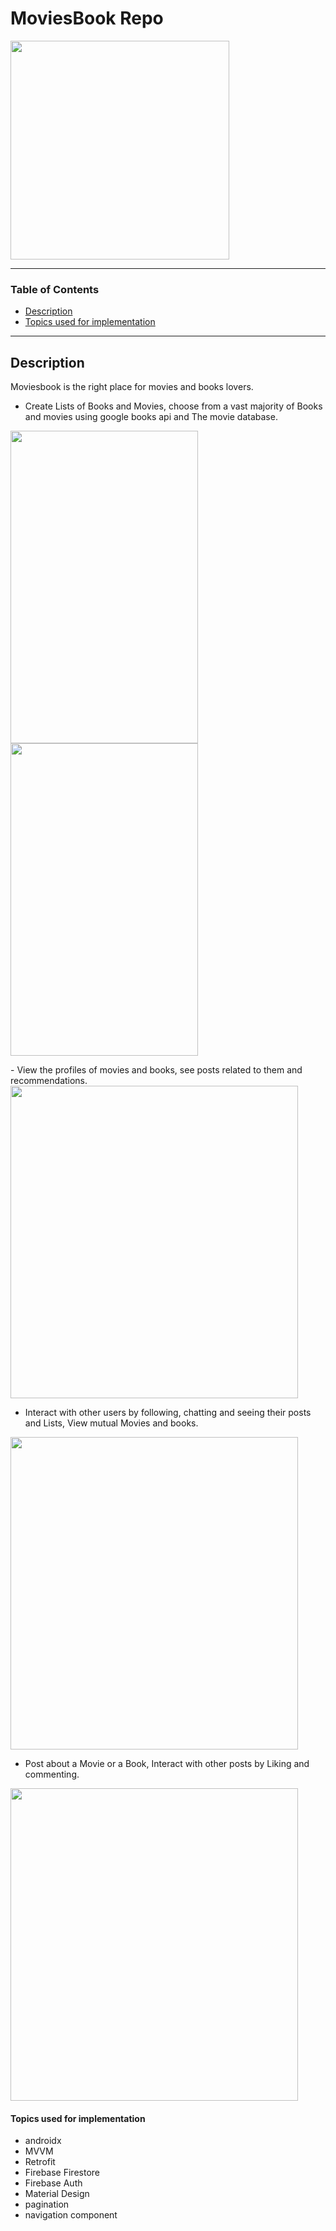 # MoviesBook Repo

<img src="https://user-images.githubusercontent.com/57041674/100159423-6fd3a900-2eb6-11eb-8227-46440ed58821.jpg" width="350" height="350">



---

### Table of Contents

- [Description](#description)
- [Topics used for implementation](#topics-used-for-implementation)
---

## Description

Moviesbook is the right place for movies and books lovers.

- Create Lists of Books and Movies, choose from a vast majority of Books and movies using google books api and The movie database.
<p float="center">
 <img src="https://user-images.githubusercontent.com/57041674/119543342-d9167500-bd90-11eb-871e-127237ec6625.png" width="300" height="500">
 <img src="https://user-images.githubusercontent.com/57041674/119543577-1549d580-bd91-11eb-93ef-1e3d7efaa204.png" width="300" height="500">
</p>
- View the profiles of movies and books, see posts related to them and recommendations.

<img src="https://user-images.githubusercontent.com/57041674/116828148-31e15c00-ab9d-11eb-8a58-a77095174335.png" width="460" height="500">

- Interact with other users by following, chatting and seeing their posts and Lists, View mutual Movies and books.
<img src="https://user-images.githubusercontent.com/57041674/116828225-a6b49600-ab9d-11eb-98c7-1f94c9b96cfd.png" width="460" height="500">


- Post about a Movie or a Book, Interact with other posts by Liking and commenting.

<img src="https://user-images.githubusercontent.com/57041674/116828316-34908100-ab9e-11eb-884a-dbc0fadc8de0.png" width="460" height="500">



#### Topics used for implementation

- androidx
- MVVM
- Retrofit
- Firebase Firestore
- Firebase Auth
- Material Design
- pagination
- navigation component

